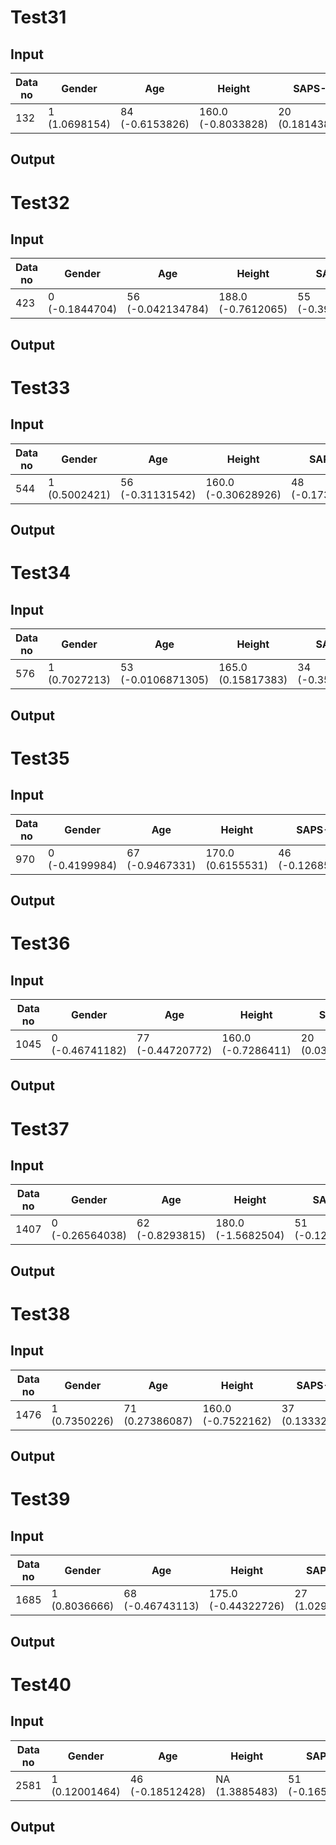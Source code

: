 # Test31

## Input
| Data no | Gender             | Age               | Height           | SAPS-II        | OASIS          | GCS            | SpO2           | FiO2         | MBP              | VT               | VE              | HR              | RR              | PiMAX         | COPD          | PCO2         | Pred XGBoost | Prob XGB(0) | Prob XGB(1)  | Extubation Failure |
|---------|--------------------|-------------------|------------------|----------------|----------------|----------------|----------------|--------------|------------------|------------------|-----------------|-----------------|-----------------|---------------|---------------|--------------|--------------|-------------|-------------|---------------------|
| 132     | 1 (1.0698154)      | 84 (-0.6153826)   | 160.0 (-0.8033828) | 20 (0.18143871) | 31 (0.18170133) | 6.0 (-1.0126951) | 100 (-0.10095896) | 40 (-0.0661358) | 86.28571429 (-2.1511252) | 392.4375 (-0.04846466) | 6.944444444 (-0.096449055) | 100.44 (-2.0396934) | 16.84 (-0.06294091) | 9.0 (0.28497246) | 0 (0.042903207) | NA (0.43332857) | 0 | 0.997902598 | 0.0020974022 | 1                     |



## Output

# Test32

## Input
| Data no | Gender             | Age               | Height           | SAPS-II        | OASIS          | GCS            | SpO2           | FiO2         | MBP              | VT               | VE              | HR              | RR              | PiMAX         | COPD          | PCO2         | Pred XGBoost | Prob XGB(0) | Prob XGB(1)  | Extubation Failure |
|---------|--------------------|-------------------|------------------|----------------|----------------|----------------|----------------|--------------|------------------|------------------|-----------------|-----------------|-----------------|---------------|---------------|--------------|--------------|-------------|-------------|---------------------|
| 423     | 0 (-0.1844704)     | 56 (-0.042134784) | 188.0 (-0.7612065) | 55 (-0.39040095) | 46 (-0.074620485) | 1.0 (0.7146304) | 99 (0.62848556) | 40 (-0.062897995) | 72.8 (-1.5357323) | 542.1666667 (0.82962275) | 9.716666667 (0.3867912) | 92.88 (-1.3962854) | 20.6 (-0.5372494) | 11.33333333 (-0.44786906) | 0 (0.0213136) | NA (0.6415153) | 0 | 0.972678896 | 0.027321104 | 1                     |

## Output


# Test33

## Input
| Data no | Gender             | Age               | Height           | SAPS-II        | OASIS          | GCS            | SpO2           | FiO2         | MBP              | VT               | VE              | HR              | RR              | PiMAX         | COPD          | PCO2         | Pred XGBoost | Prob XGB(0) | Prob XGB(1)  | Extubation Failure |
|---------|--------------------|-------------------|------------------|----------------|----------------|----------------|----------------|--------------|------------------|------------------|-----------------|-----------------|-----------------|---------------|---------------|--------------|--------------|-------------|-------------|---------------------|
| 544     | 1 (0.5002421)      | 56 (-0.31131542)  | 160.0 (-0.30628926) | 48 (-0.17301506) | 49 (-0.17121539) | 6.0 (-0.16172163) | 96 (-1.3825293) | 30 (-0.057960935) | 97.44 (-3.948573) | 419.0833333 (-0.7030246) | 9.233333333 (-0.100499496) | 87.4 (0.8446688) | 21.89285714 (-0.9819258) | 14.0 (0.17073186) | 1 (-0.13571347) | NA (0.33907387) | 0 | 0.999644261 | 0.00035573947 | 1                     |


## Output




# Test34

## Input
| Data no | Gender             | Age               | Height           | SAPS-II        | OASIS          | GCS            | SpO2           | FiO2         | MBP              | VT               | VE              | HR              | RR              | PiMAX         | COPD          | PCO2         | Pred XGBoost | Prob XGB(0) | Prob XGB(1)  | Extubation Failure |
|---------|--------------------|-------------------|------------------|----------------|----------------|----------------|----------------|--------------|------------------|------------------|-----------------|-----------------|-----------------|---------------|---------------|--------------|--------------|-------------|-------------|---------------------|
| 576     | 1 (0.7027213)      | 53 (-0.0106871305) | 165.0 (0.15817383) | 34 (-0.35045382) | 36 (-0.08647555) | 1.0 (0.4614689) | 100 (-0.93248093) | 50 (0.050769694) | 73.95652174 (-1.1598867) | 386.0588235 (-0.21106297) | 9.788888889 (-0.32680526) | 80.625 (-0.09433821) | 25.75862069 (-2.1094909) | 16.66666667 (-1.7145987) | 0 (0.04200677) | NA (1.5552117) | 0 | 0.995448847 | 0.004551153 | 1                     |


## Output




# Test35

## Input
| Data no | Gender             | Age               | Height           | SAPS-II        | OASIS          | GCS            | SpO2           | FiO2         | MBP              | VT               | VE              | HR              | RR              | PiMAX         | COPD          | PCO2         | Pred XGBoost | Prob XGB(0) | Prob XGB(1)  | Extubation Failure |
|---------|--------------------|-------------------|------------------|----------------|----------------|----------------|----------------|--------------|------------------|------------------|-----------------|-----------------|-----------------|---------------|---------------|--------------|--------------|-------------|-------------|---------------------|
| 970     | 0 (-0.4199984)     | 67 (-0.9467331)   | 170.0 (0.6155531) | 46 (-0.12685062) | 42 (-0.3420705) | 1.0 (0.5541721) | 89 (-1.552069) | 40 (-0.046650913) | 59.79411765 (0.7559812) | 548.3571429 (0.5337617) | 7.971428571 (-0.06750626) | 109.2727273 (0.33486864) | 14.75 (0.6590402) | 10.0 (-0.55405486) | 0 (0.025807125) | NA (0.55815846) | 0 | 0.7990678 | 0.2009322 | 1                     |



## Output


# Test36

## Input
| Data no | Gender             | Age               | Height           | SAPS-II        | OASIS          | GCS            | SpO2           | FiO2         | MBP              | VT               | VE              | HR              | RR              | PiMAX         | COPD          | PCO2         | Pred XGBoost | Prob XGB(0) | Prob XGB(1)  | Extubation Failure |
|---------|--------------------|-------------------|------------------|----------------|----------------|----------------|----------------|--------------|------------------|------------------|-----------------|-----------------|-----------------|---------------|---------------|--------------|--------------|-------------|-------------|---------------------|
| 1045    | 0 (-0.46741182)    | 77 (-0.44720772)  | 160.0 (-0.7286411) | 20 (0.035443086) | 31 (0.31699908) | 4.0 (-0.0406667) | 100 (-0.16228725) | 50 (0.014871424) | 88.33333333 (-2.5207114) | 469.9230769 (0.15492871) | 6.083333333 (-0.69590497) | 74.81481481 (0.8046603) | 13.17241379 (1.4614528) | 18.5 (-0.1963261) | 1 (-0.5902035) | NA (1.4745215) | 0 | 0.950186428 | 0.049813572 | 1                     |


## Output

# Test37

## Input
| Data no | Gender             | Age               | Height           | SAPS-II        | OASIS          | GCS            | SpO2           | FiO2         | MBP              | VT               | VE              | HR              | RR              | PiMAX         | COPD          | PCO2         | Pred XGBoost | Prob XGB(0) | Prob XGB(1)  | Extubation Failure |
|---------|--------------------|-------------------|------------------|----------------|----------------|----------------|----------------|--------------|------------------|------------------|-----------------|-----------------|-----------------|---------------|---------------|--------------|--------------|-------------|-------------|---------------------|
| 1407    | 0 (-0.26564038)    | 62 (-0.8293815)   | 180.0 (-1.5682504) | 51 (-0.12751552) | 36 (-0.14743298) | 6.0 (-0.9699703) | 100 (-0.60010725) | 40 (-0.11951177) | 67.9375 (1.2218316) | 465.4166667 (-0.7191196) | 8.42 (0.04381744) | 97.72727273 (-2.039963) | 18.94285714 (-0.5053869) | 18.2 (0.6516261) | 0 (0.07285599) | NA (1.4074948) | 0 | 0.997147033 | 0.002852967 | 1                     |




## Output



# Test38

## Input
| Data no | Gender             | Age               | Height           | SAPS-II        | OASIS          | GCS            | SpO2           | FiO2         | MBP              | VT               | VE              | HR              | RR              | PiMAX         | COPD          | PCO2         | Pred XGBoost | Prob XGB(0) | Prob XGB(1)  | Extubation Failure |
|---------|--------------------|-------------------|------------------|----------------|----------------|----------------|----------------|--------------|------------------|------------------|-----------------|-----------------|-----------------|---------------|---------------|--------------|--------------|-------------|-------------|---------------------|
| 1476    | 1 (0.7350226)      | 71 (0.27386087)   | 160.0 (-0.7522162) | 37 (0.13332054) | 42 (-0.496714) | 5.0 (-0.48907045) | 100 (-0.487176) | 40 (-0.21073234) | 80.72 (-0.9322503) | 485.2857143 (0.04596673) | 8.25 (-0.1541889) | 88.92 (0.70075184) | 17.19354839 (0.080395766) | 22.0 (0.31413484) | 0 (0.033802707) | NA (1.615235) | 0 | 0.72146586 | 0.27853414 | 1                     |

## Output


# Test39

## Input
| Data no | Gender             | Age               | Height           | SAPS-II        | OASIS          | GCS            | SpO2           | FiO2         | MBP              | VT               | VE              | HR              | RR              | PiMAX         | COPD          | PCO2         | Pred XGBoost | Prob XGB(0) | Prob XGB(1)  | Extubation Failure |
|---------|--------------------|-------------------|------------------|----------------|----------------|----------------|----------------|--------------|------------------|------------------|-----------------|-----------------|-----------------|---------------|---------------|--------------|--------------|-------------|-------------|---------------------|
| 1685    | 1 (0.8036666)      | 68 (-0.46743113)  | 175.0 (-0.44322726) | 27 (1.0299815) | 27 (0.6247846) | 1.0 (0.8050086) | 95 (-1.7369541) | 50 (0.1210782) | 85.08823529 (-2.8602214) | 497.3333333 (0.9707986) | 10.11111111 (0.27956107) | 66.52 (-0.134254) | 20.29032258 (-0.31341523) | 17.33333333 (0.21896009) | 1 (-0.18728392) | NA (1.5474911) | 0 | 0.75088611 | 0.24911389 | 1                     |



## Output



# Test40

## Input

| Data no | Gender             | Age               | Height           | SAPS-II        | OASIS          | GCS            | SpO2           | FiO2         | MBP              | VT               | VE              | HR              | RR              | PiMAX         | COPD          | PCO2         | Pred XGBoost | Prob XGB(0) | Prob XGB(1)  | Extubation Failure |
|---------|--------------------|-------------------|------------------|----------------|----------------|----------------|----------------|--------------|------------------|------------------|-----------------|-----------------|-----------------|---------------|---------------|--------------|--------------|-------------|-------------|---------------------|
| 2581    | 1 (0.12001464)     | 46 (-0.18512428)  | NA (1.3885483)   | 51 (-0.16576664) | 43 (-0.25777784) | 6.0 (-0.4057389) | 96 (-0.9517093) | 40 (-0.07808529) | 110.4615385 (-4.2852726) | 545.5 (0.28124318) | 13.7 (-0.0062030368) | 96.38461538 (-0.2576425) | 25.57692308 (-1.0558689) | 14.42857143 (-0.582211) | 0 (0.034866802) | NA (0.2551322) | 0 | 0.99945462 | 0.0005453798 | 1                     |

## Output
